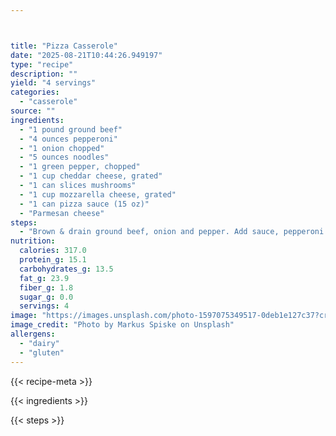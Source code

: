 ```yaml
---



title: "Pizza Casserole"
date: "2025-08-21T10:44:26.949197"
type: "recipe"
description: ""
yield: "4 servings"
categories:
  - "casserole"
source: ""
ingredients:
  - "1 pound ground beef"
  - "4 ounces pepperoni"
  - "1 onion chopped"
  - "5 ounces noodles"
  - "1 green pepper, chopped"
  - "1 cup cheddar cheese, grated"
  - "1 can slices mushrooms"
  - "1 cup mozzarella cheese, grated"
  - "1 can pizza sauce (15 oz)"
  - "Parmesan cheese"
steps:
  - "Brown & drain ground beef, onion and pepper. Add sauce, pepperoni & mushrooms. Cook noodles according to package directions, drain. Put noodles in bottom of 9x13 pan. Pour meat mixture over top. Bake @ 350° for 30 minutes. Add cheeses, bake and additional 10 minutes."
nutrition:
  calories: 317.0
  protein_g: 15.1
  carbohydrates_g: 13.5
  fat_g: 23.9
  fiber_g: 1.8
  sugar_g: 0.0
  servings: 4
image: "https://images.unsplash.com/photo-1597075349517-0deb1e127c37?crop=entropy&cs=tinysrgb&fit=max&fm=jpg&ixid=M3w3OTQ5MzV8MHwxfHNlYXJjaHwxfHxwaXp6YSUyMGNhc3Nlcm9sZSUyMGZvb2QlMjBjYXNzZXJvbGV8ZW58MXwwfHx8MTc1NTc5NTg3Mnww&ixlib=rb-4.1.0&q=80&w=1080"
image_credit: "Photo by Markus Spiske on Unsplash"
allergens:
  - "dairy"
  - "gluten"
---
```


{{< recipe-meta >}}

{{< ingredients >}}

{{< steps >}}
